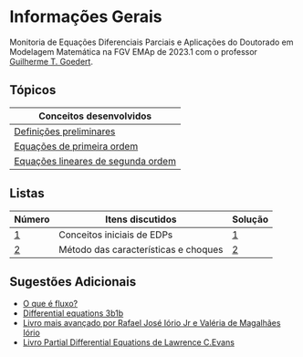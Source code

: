 # Informações Gerais 

Monitoria de Equações Diferenciais Parciais e Aplicações do Doutorado em Modelagem Matemática na FGV EMAp de 2023.1 com o professor [Guilherme T. Goedert](https://www.gtgoedert.com/Home).

## Tópicos

|Conceitos desenvolvidos|
|---|
|[Definições preliminares](/files/disciplines/edp2023/preliminaries.pdf)|
|[Equações de primeira ordem](/files/disciplines/edp2023/first_order_equations.pdf)|
|[Equações lineares de segunda ordem](/files/disciplines/edp2023/second_order_equations.pdf)|

## Listas

|Número|Itens discutidos|Solução|
|------|----------------|-------|
|[1](https://drive.google.com/drive/folders/1hoOqwxBEgvYMoIraLfFmMB_W9rMSX6Wh)|Conceitos iniciais de EDPs|[1](/ta-sessions/unavailable)|
|[2](https://drive.google.com/file/d/1C-zcq9jrKrdW-AiX5AgC19cY3Gsd3OsH/view?usp=share_link)|Método das características e choques|[2](/ta-sessions/unavailable)|

## Sugestões Adicionais 

- [O que é fluxo?](http://www.phys.boun.edu.tr/~burcin/Flux.pdf)
- [Differential equations 3b1b](https://www.youtube.com/playlist?list=PLZHQObOWTQDNPOjrT6KVlfJuKtYTftqH6)
- [Livro mais avançado por Rafael José Iório Jr e Valéria de Magalhães Iório](https://www.amazon.com.br/Fourier-Analysis-Partial-Differential-Equations/dp/052162116X)
- [Livro Partial Differential Equations de Lawrence C.Evans](https://www.amazon.com.br/Partial-Differential-Equations-Lawrence-Evans/dp/0821807722)